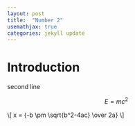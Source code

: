 ```yaml
---
layout: post
title:  "Number 2"
usemathjax: true
categories: jekyll update
---
```

# Introduction

second line

$$E=mc^2$$

\\[ x = {-b \pm \sqrt{b^2-4ac} \over 2a} \\]

